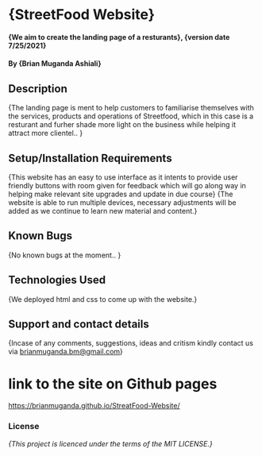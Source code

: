 # {StreetFood Website}
#### {We aim to create the landing page of a resturants}, {version date 7/25/2021}
#### By **{Brian Muganda Ashiali}**
## Description
{The landing page is ment to help customers to familiarise themselves with the services, products and operations of Streetfood, which in this case is a resturant and furher shade more light on the business while helping it attract more clientel.. }
## Setup/Installation Requirements
{This website has an easy to use interface as it intents to provide user friendly buttons with room given for feedback which will go along way in helping make relevant site upgrades and update in due course}
{The website is able to run multiple devices, necessary adjustments will be added as we continue to learn new material and content.}
## Known Bugs
{No known bugs at the moment.. }
## Technologies Used
{We deployed html and css to come up with the website.}
## Support and contact details
{Incase of any comments, suggestions, ideas and critism kindly contact us via brianmuganda.bm@gmail.com}
# link to the site on Github pages
https://brianmuganda.github.io/StreatFood-Website/
### License
*{This project is licenced under the terms of the MIT LICENSE.}*
